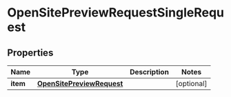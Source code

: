 

# OpenSitePreviewRequestSingleRequest


## Properties

Name | Type | Description | Notes
------------ | ------------- | ------------- | -------------
**item** | [**OpenSitePreviewRequest**](OpenSitePreviewRequest.md) |  |  [optional]



